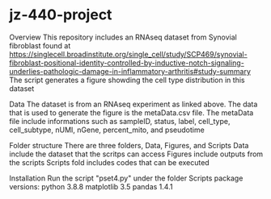 # jz-440-project
Overview
This repository includes an RNAseq dataset from Synovial fibroblast found at https://singlecell.broadinstitute.org/single_cell/study/SCP469/synovial-fibroblast-positional-identity-controlled-by-inductive-notch-signaling-underlies-pathologic-damage-in-inflammatory-arthritis#study-summary
The script generates a figure showding the cell type distribution in this dataset 

Data
The dataset is from an RNAseq experiment as linked above. The data that is used to generate the figure is the metaData.csv file. 
The metaData file include informations such as sampleID, status, label, cell_type, cell_subtype, nUMI, nGene, percent_mito, and pseudotime


Folder structure 
There are three folders, Data, Figures, and Scripts
Data include the dataset that the scritps can access 
Figures include outputs from the scripts 
Scripts fold includes codes that can be executed 

Installation
Run the script "pset4.py" under the folder Scripts 
package versions:
python 3.8.8
matplotlib 3.5
pandas 1.4.1
